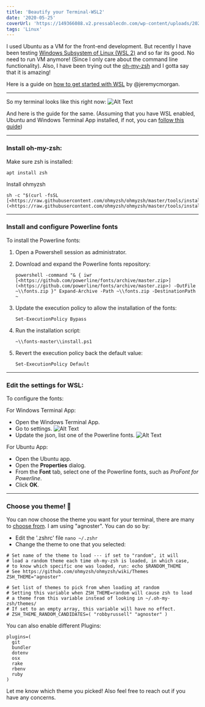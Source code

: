 ```yaml
---
title: 'Beautify your Terminal-WSL2'
date: '2020-05-25'
coverUrl: 'https://149366088.v2.pressablecdn.com/wp-content/uploads/2020/04/ubuntu-20.4-wsl.jpg'
tags: 'Linux'
---
```



I used Ubuntu as a VM for the front-end development. But recently I have been testing [Windows Subsystem of Linux (WSL 2)](https://devblogs.microsoft.com/commandline/wsl-2-is-now-available-in-windows-insiders/) and so far its good.
No need to run VM anymore! (Since I only care about the command line functionality).
Also, I have been trying out the [oh-my-zsh](https://github.com/ohmyzsh/ohmyzsh) and I gotta say that it is amazing!

Here is a guide on [how to get started with WSL](https://dev.to/pluralsight/getting-started-with-wsl-1abp) by @jeremycmorgan.
 
-------------------------------
So my terminal looks like this right now:
![Alt Text](https://dev-to-uploads.s3.amazonaws.com/i/724h6x5po0rgdjj1orqi.png)

And here is the guide for the same. (Assuming that you have WSL enabled, Ubuntu and Windows Terminal App installed, if not, you can [follow this guide](https://dev.to/pluralsight/getting-started-with-wsl-1abp))

-------------------------------
### Install oh-my-zsh:

Make sure zsh is installed:

```
apt install zsh

```
Install ohmyzsh

```
sh -c "$(curl -fsSL [<https://raw.githubusercontent.com/ohmyzsh/ohmyzsh/master/tools/install.sh>](<https://raw.githubusercontent.com/ohmyzsh/ohmyzsh/master/tools/install.sh>))"

```
-----------------------------------------

### Install and configure Powerline fonts

To install the Powerline fonts:

1.  Open a Powershell session as administrator.

2.  Download and expand the Powerline fonts repository:

    `powershell -command "& { iwr [<https://github.com/powerline/fonts/archive/master.zip>](<https://github.com/powerline/fonts/archive/master.zip>) -OutFile ~\\fonts.zip }" Expand-Archive -Path ~\\fonts.zip -DestinationPath ~`

3.  Update the execution policy to allow the installation of the fonts:

    `Set-ExecutionPolicy Bypass`

4.  Run the installation script:

    `~\\fonts-master\\install.ps1`

5.  Revert the execution policy back the default value:

    `Set-ExecutionPolicy Default`

--------------------------
### Edit the settings for WSL:


To configure the fonts:

For Windows Terminal App:
- Open the Windows Terminal App.
- Go to settings.
![Alt Text](https://dev-to-uploads.s3.amazonaws.com/i/6uimsg314p7hlewldasy.png)
- Update the json, list one of the Powerline fonts.
![Alt Text](https://dev-to-uploads.s3.amazonaws.com/i/dh2hjdykwgdvxe7157kz.png)

For Ubuntu App:
- Open the Ubuntu app.
- Open the **Properties** dialog.
- From the **Font** tab, select one of the Powerline fonts, such as *ProFont for Powerline*.
- Click **OK**.

-------------------------
### Choose you theme! 🎨

You can now choose the theme you want for your terminal, there are many to [choose from](https://github.com/ohmyzsh/ohmyzsh/wiki/Themes). I am using "agnoster".
You can do so by: 
- Edit the '.zshrc' file
` nano ~/.zshr `
- Change the theme to one that you selected:
```
# Set name of the theme to load --- if set to "random", it will
# load a random theme each time oh-my-zsh is loaded, in which case,
# to know which specific one was loaded, run: echo $RANDOM_THEME
# See https://github.com/ohmyzsh/ohmyzsh/wiki/Themes
ZSH_THEME="agnoster"

# Set list of themes to pick from when loading at random
# Setting this variable when ZSH_THEME=random will cause zsh to load
# a theme from this variable instead of looking in ~/.oh-my-zsh/themes/
# If set to an empty array, this variable will have no effect.
# ZSH_THEME_RANDOM_CANDIDATES=( "robbyrussell" "agnoster" )
```

You can also enable different Plugins:
```
plugins=(
  git
  bundler
  dotenv
  osx
  rake
  rbenv
  ruby
)
```
Let me know which theme you picked! Also feel free to reach out if you have any concerns.
